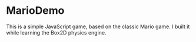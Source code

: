 # MarioDemo

This is a simple JavaScript game, based on the classic Mario game. I built it while learning the Box2D physics engine.